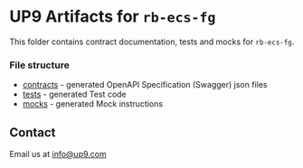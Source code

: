 # UP9 Artifacts for `rb-ecs-fg`
This folder contains contract documentation, tests and mocks for `rb-ecs-fg`.



### File structure 
- [contracts](contracts) - generated OpenAPI Specification (Swagger) json files
- [tests](tests) - generated Test code
- [mocks](mocks) - generated Mock instructions

## Contact
Email us at info@up9.com
